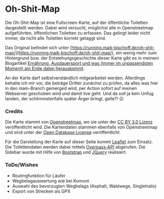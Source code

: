 # Oh-Shit-Map

Die Oh-Shit-Map ist eine Fullscreen-Karte, auf der öffentliche Toiletten dargestellt werden. Dabei wird versucht, möglichst alle in Openstreetmap aufgeführten, öffentlichen Toiletten zu erfassen. Das gelingt leider nicht immer, da nicht alle Toiletten korrekt getaggt sind.

Das Original befindet sich unter [https://running.maik-bischoff.de/oh-shit-map/](https://running.maik-bischoff.de/oh-shit-map/), ein wenig mehr zum Hintergrund bzw. der Entstehungsgeschichte dieser Karte gibt es in meinem Blogartikel [Ernährung, Ausdauersport und was (immer im unpassendsten Moment) am Ende dabei herauskommt](https://running.maik-bischoff.de/ernaehrung-im-ausdauersport-und-was-am-ende-herauskommt/).

An der Karte darf selbstverständlich mitgearbeitet werden. Allerdings behalte ich mir vor, die beträge Dritter zunächst zu prüfen, da alles was hier in den main-Branch gemerged wird, per Action sofort auf meinen Webserver geschoben wird und damit live geht. Und da soll ja kein Unfug landen, der schlimmstenfalls später Ärger bringt, gelle?! 😉

### Credits

Die Karte stammt von [Openstreetmap](https://www.openstreetmap.org/copyright), wo sie unter der [CC BY 3.0 Lizenz](https://creativecommons.org/licenses/by/3.0/) veröffentlicht wird. Die Kartendaten stammen ebenfalls von Openstreetmap und sind unter der [Open Database License](https://opendatacommons.org/licenses/odbl/) veröffentlicht.

Für die Darstellung der Karte auf dieser Seite kommt [Leaflet](https://leafletjs.com/) zum Einsatz. Die Toilettendaten werden dabei mittels [Overpass-API](https://overpass-api.de/) abgerufen. Die Sidebar wurde mit Hilfe von [Bootstrap](https://getbootstrap.com/) und [JQuery](https://jquery.com/) realisiert.

### ToDo/Wishes

* Routingfunktion für Läufer
* Wegbelagauswertung wie bei Komoot
* Auswahl des bevorzugten Wegbelags (Asphalt, Waldwege, Singletrails)
* Export von Strecken als GPX
